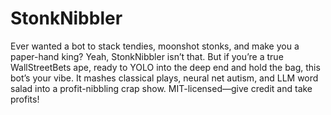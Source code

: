# StonkNibbler
Ever wanted a bot to stack tendies, moonshot stonks, and make you a paper-hand king? Yeah, StonkNibbler isn’t that. But if you’re a true WallStreetBets ape, ready to YOLO into the deep end and hold the bag, this bot’s your vibe. It mashes classical plays, neural net autism, and LLM word salad into a profit-nibbling crap show. MIT-licensed—give credit and take profits!
